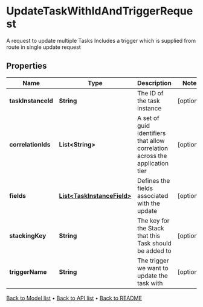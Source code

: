 

# UpdateTaskWithIdAndTriggerRequest

A request to update multiple Tasks  Includes a trigger which is supplied from route in single update request

## Properties

| Name | Type | Description | Notes |
|------------ | ------------- | ------------- | -------------|
|**taskInstanceId** | **String** | The ID of the task instance |  [optional] |
|**correlationIds** | **List&lt;String&gt;** | A set of guid identifiers that allow correlation across the application tier |  [optional] |
|**fields** | [**List&lt;TaskInstanceField&gt;**](TaskInstanceField.md) | Defines the fields associated with the update |  [optional] |
|**stackingKey** | **String** | The key for the Stack that this Task should be added to |  [optional] |
|**triggerName** | **String** | The trigger we want to update the task with |  [optional] |



[Back to Model list](../README.md#documentation-for-models) &#8226; [Back to API list](../README.md#documentation-for-api-endpoints) &#8226; [Back to README](../README.md)


